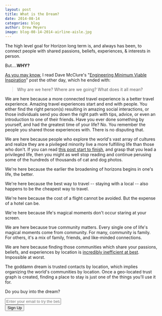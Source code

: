 ```yaml
---
layout: post
title: What is the Dream?
date: 2014-08-14
categories: blog
author: Drew Meyers
image: blog-08-14-2014-airline-aisle.jpg
---
```


The high level goal for Horizon long term is, and always has been, to connect people with shared passions, beliefs, experiences, & interests in person.

But....<strong>WHY?</strong>

[As you may know](http://www.horizonapp.co/blog/do-you-give-shit/), I read Dave McClure's "<a href="https://medium.com/@davemcclure/engineering-minimum-viable-inspiration-5e4a776aecdb">Engineering Minimum Viable Inspiration</a>" post the other day, which he ended with:

> Why are we here? Where are we going? What does it all mean?

We are here because a more connected travel experience is a better travel experience. Amazing travel experiences start and end with people. You either find the right person(s) resulting in amazing social interactions, or those individuals send you down the right path with tips, advice, or even an introduction to one of their friends. Have you ever done something by yourself, and had the greatest time of your life? No. You remember the people you shared those experiences with. There is no disputing that.

We are here because people who explore the world's vast array of cultures and realize they are a pivileged minority live a more fulfilling life than those who don't. If you can read [this post start to finish](http://www.drewmeyersinsights.com/2007/09/20/if-this-doesnt-hit-you-like-a-rock-i-dont-know-what-will/), and grasp that you lead a privileged life, then you might as well stop reading and continue perusing some of the hundreds of thousands of cat and dog photos.

We're here because the earlier the broadening of horizons begins in one's life, the better.

We're here because the best way to travel -- staying with a local -- also happens to be the cheapest way to travel.

We're here because the cost of a flight cannot be avoided. But the expense of a hotel can be.

We're here because life's magical moments don't occur staring at your screen.

We are here because true community matters. Every single one of life's magical moments come from community. For many, community is family. For others, it's a mix of family, friends, and like-minded connections.

We are here because finding those communities which share your passions, beliefs, and experiences by location is [incredibly inefficient at best](http://www.mykro.org/an-online-community-of-microfinance-advocates-all-over-the-globe/2012/07/). Impossible at worst.

The goddamn dream is trusted contacts by location, which implies organizing the world's communities by location. Once a geo-located trust graph is created, finding a place to stay is just one of the things you'll use it for.

Do you buy into the dream?

<!-- Begin MailChimp Signup Form -->
<div id="mc_embed_signup">
<form action="http://willmoyer.us2.list-manage.com/subscribe/post?u=69a898a29bc2e6a0ae2a83cd9&amp;id=835d9a226b" method="post" id="mc-embedded-subscribe-form" name="mc-embedded-subscribe-form" class="validate" target="_blank" novalidate>
  
<div class="mc-field-group">
  <div class="grid grid--tight">
    <div class="grid__item one-whole desk-two-thirds">
      <input type="email" value="" name="EMAIL" class="required email input-text margin-b" id="mce-EMAIL" placeholder="Enter your email to try the beta">
    </div>
    <div class="grid__item one-whole desk-one-third">
      <input type="submit" value="Sign Up" name="subscribe" id="mc-embedded-subscribe" class="button btn btn--full margin-b">
      <input type="hidden" name="FILTER" id="FILTER" value="BlogPost" />
    </div>
  </div><!-- end grid -->
</div>
<div id="mce-responses" class="clear">
 <div class="response" id="mce-error-response" style="display:none"></div>
 <div class="response" id="mce-success-response" style="display:none"></div>
</div>    <!-- real people should not fill this in and expect good things - do not remove this or risk form bot signups-->
 <div style="position: absolute; left: -5000px;"><input type="text" name="b_69a898a29bc2e6a0ae2a83cd9_835d9a226b" tabindex="-1" value=""></div>
    
</form>
</div>
  
 <!--End mc_embed_signup--> 